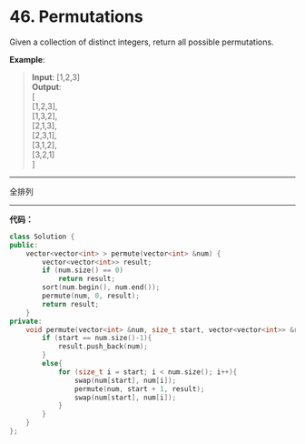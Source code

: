 # 46. Permutations

Given a collection of distinct integers, return all possible permutations.

**Example**:

> **Input**: [1,2,3] </br>
> **Output**:  </br>
> [  </br>
>   [1,2,3],  </br>
>   [1,3,2],  </br>
>   [2,1,3],  </br>
>   [2,3,1],  </br>
>   [3,1,2],  </br>
>   [3,2,1]   </br>
> ]


---

全排列

---

**代码：**

```cpp
class Solution {
public:
	vector<vector<int> > permute(vector<int> &num) {
		vector<vector<int>> result;
		if (num.size() == 0)
			return result;
		sort(num.begin(), num.end());
		permute(num, 0, result);
		return result;
	}
private:
	void permute(vector<int> &num, size_t start, vector<vector<int>> &result){
		if (start == num.size()-1){
			result.push_back(num);
		}
		else{
			for (size_t i = start; i < num.size(); i++){
				swap(num[start], num[i]);
				permute(num, start + 1, result);
				swap(num[start], num[i]);
			}
		}
	}
};
```




